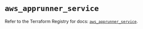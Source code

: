 # `aws_apprunner_service`

Refer to the Terraform Registry for docs: [`aws_apprunner_service`](https://registry.terraform.io/providers/hashicorp/aws/6.5.0/docs/resources/apprunner_service).
